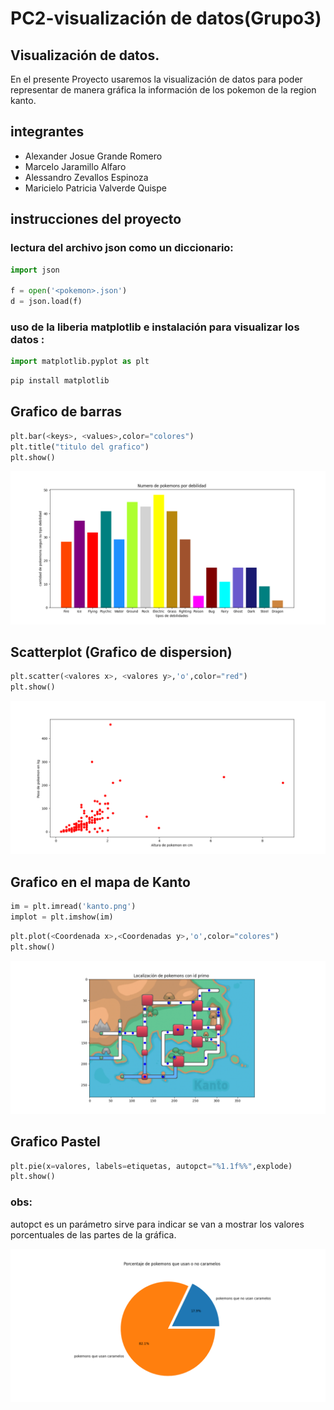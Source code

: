 # PC2-visualización de datos(Grupo3)
## Visualización de datos.
En el presente Proyecto  usaremos la visualización de datos para poder representar de manera gráfica la información de los pokemon de la region kanto.
## integrantes
* Alexander Josue Grande Romero
* Marcelo Jaramillo Alfaro
* Alessandro Zevallos Espinoza
* Maricielo Patricia Valverde Quispe	
## instrucciones del proyecto
### lectura del archivo json como un diccionario:
```py
import json

f = open('<pokemon>.json')
d = json.load(f)
```
### uso de la liberia matplotlib e instalación para visualizar los datos :
```py
import matplotlib.pyplot as plt
```

```py
pip install matplotlib
```

## Grafico de barras

```py
plt.bar(<keys>, <values>,color="colores")
plt.title("titulo del grafico")
plt.show()
```

![](https://github.com/Grande1996/PC2-Trabajodevisualizaci-n-Grupo3-/blob/main/Figure_1.png)

## Scatterplot (Grafico de dispersion)

```py
plt.scatter(<valores x>, <valores y>,'o',color="red")
plt.show()
```
![](https://github.com/Grande1996/PC2-Trabajodevisualizaci-n-Grupo3-/blob/main/Figure_2.png)

## Grafico en el mapa de Kanto

```py
im = plt.imread('kanto.png')
implot = plt.imshow(im)
```
```py
plt.plot(<Coordenada x>,<Coordenadas y>,'o',color="colores")
plt.show()
```

![](https://github.com/Grande1996/PC2-Trabajodevisualizaci-n-Grupo3-/blob/main/Figure_3.png)

## Grafico Pastel
```py
plt.pie(x=valores, labels=etiquetas, autopct="%1.1f%%",explode)
plt.show()
```
### obs:
  autopct es un parámetro sirve para indicar se van a mostrar los valores porcentuales de las partes de la gráfica.
  
![](https://github.com/Grande1996/PC2-Trabajodevisualizaci-n-Grupo3-/blob/main/Figure_4.png)
